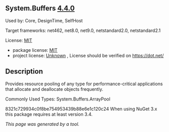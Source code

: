 ﻿System.Buffers [4.4.0](https://www.nuget.org/packages/System.Buffers/4.4.0)
--------------------

Used by: Core, DesignTime, SelfHost

Target frameworks: net462, net8.0, net9.0, netstandard2.0, netstandard2.1

License: [MIT](../../../../licenses/mit) 

- package license: [MIT](https://github.com/dotnet/corefx/blob/master/LICENSE.TXT) 
- project license: [Unknown](https://dot.net/) , License should be verified on https://dot.net/

Description
-----------
Provides resource pooling of any type for performance-critical applications that allocate and deallocate objects frequently.

Commonly Used Types:
System.Buffers.ArrayPool<T>
 
8321c729934c0f8be754953439b88e6e1c120c24 
When using NuGet 3.x this package requires at least version 3.4.

*This page was generated by a tool.*